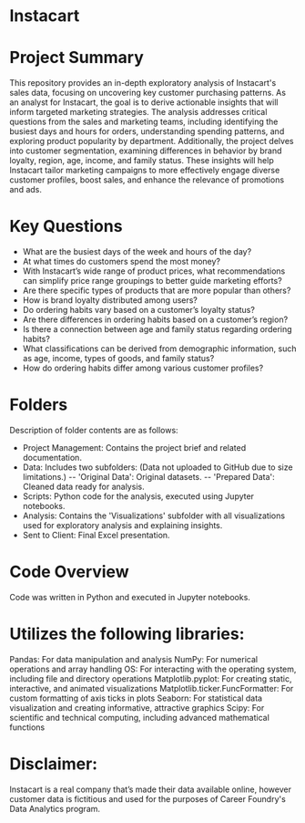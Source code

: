 # Instacart

# Project Summary

This repository provides an in-depth exploratory analysis of Instacart's sales data, focusing on uncovering key customer purchasing patterns. As an analyst for Instacart, the goal is to derive actionable insights that will inform targeted marketing strategies. The analysis addresses critical questions from the sales and marketing teams, including identifying the busiest days and hours for orders, understanding spending patterns, and exploring product popularity by department. Additionally, the project delves into customer segmentation, examining differences in behavior by brand loyalty, region, age, income, and family status. These insights will help Instacart tailor marketing campaigns to more effectively engage diverse customer profiles, boost sales, and enhance the relevance of promotions and ads.

# Key Questions

- What are the busiest days of the week and hours of the day?
- At what times do customers spend the most money?
- With Instacart’s wide range of product prices, what recommendations can simplify price range groupings to better guide marketing efforts?
- Are there specific types of products that are more popular than others?
- How is brand loyalty distributed among users?
- Do ordering habits vary based on a customer’s loyalty status?
- Are there differences in ordering habits based on a customer’s region?
- Is there a connection between age and family status regarding ordering habits?
- What classifications can be derived from demographic information, such as age, income, types of goods, and family status?
- How do ordering habits differ among various customer profiles?

# Folders

Description of folder contents are as follows:

- Project Management: Contains the project brief and related documentation.
- Data: Includes two subfolders: (Data not uploaded to GitHub due to size limitations.)
-- 'Original Data': Original datasets.
-- 'Prepared Data': Cleaned data ready for analysis.
- Scripts: Python code for the analysis, executed using Jupyter notebooks.
- Analysis: Contains the 'Visualizations' subfolder with all visualizations used for exploratory analysis and explaining insights.
- Sent to Client: Final Excel presentation.

# Code Overview
Code was written in Python and executed in Jupyter notebooks.

# Utilizes the following libraries:

Pandas: For data manipulation and analysis
NumPy: For numerical operations and array handling
OS: For interacting with the operating system, including file and directory operations
Matplotlib.pyplot: For creating static, interactive, and animated visualizations
Matplotlib.ticker.FuncFormatter: For custom formatting of axis ticks in plots
Seaborn: For statistical data visualization and creating informative, attractive graphics
Scipy: For scientific and technical computing, including advanced mathematical functions

# Disclaimer:
Instacart is a real company that’s made their data available online, however customer data is fictitious and used for the purposes of Career Foundry's Data Analytics program.
